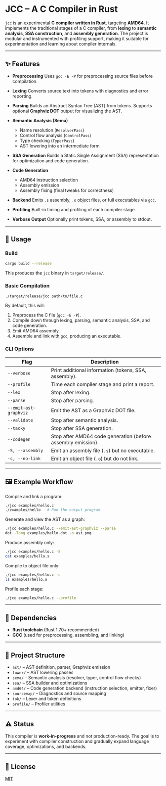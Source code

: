 # JCC – A C Compiler in Rust

`jcc` is an experimental **C compiler written in Rust**, targeting **AMD64**.
It implements the traditional stages of a C compiler, from **lexing** to **semantic analysis**, **SSA construction**, and **assembly generation**.
The project is modular and instrumented with profiling support, making it suitable for experimentation and learning about compiler internals.

---

## ✨ Features

* **Preprocessing**
  Uses `gcc -E -P` for preprocessing source files before compilation.

* **Lexing**
  Converts source text into tokens with diagnostics and error reporting.

* **Parsing**
  Builds an Abstract Syntax Tree (AST) from tokens.
  Supports optional **Graphviz DOT** output for visualizing the AST.

* **Semantic Analysis (Sema)**

  * Name resolution (`ResolverPass`)
  * Control flow analysis (`ControlPass`)
  * Type checking (`TyperPass`)
  * AST lowering into an intermediate form

* **SSA Generation**
  Builds a Static Single Assignment (SSA) representation for optimization and code generation.

* **Code Generation**

  * AMD64 instruction selection
  * Assembly emission
  * Assembly fixing (final tweaks for correctness)

* **Backend**
  Emits `.s` assembly, `.o` object files, or full executables via `gcc`.

* **Profiling**
  Built-in timing and profiling of each compiler stage.

* **Verbose Output**
  Optionally print tokens, SSA, or assembly to stdout.

---

## 🚀 Usage

### Build

```bash
cargo build --release
```

This produces the `jcc` binary in `target/release/`.

### Basic Compilation

```bash
./target/release/jcc path/to/file.c
```

By default, this will:

1. Preprocess the C file (`gcc -E -P`).
2. Compile down through lexing, parsing, semantic analysis, SSA, and code generation.
3. Emit AMD64 assembly.
4. Assemble and link with `gcc`, producing an executable.

### CLI Options

| Flag                  | Description                                                  |
| --------------------- | ------------------------------------------------------------ |
| `--verbose`           | Print additional information (tokens, SSA, assembly).        |
| `--profile`           | Time each compiler stage and print a report.                 |
| `--lex`               | Stop after lexing.                                           |
| `--parse`             | Stop after parsing.                                          |
| `--emit-ast-graphviz` | Emit the AST as a Graphviz DOT file.                         |
| `--validate`          | Stop after semantic analysis.                                |
| `--tacky`             | Stop after SSA generation.                                   |
| `--codegen`           | Stop after AMD64 code generation (before assembly emission). |
| `-S, --assembly`      | Emit an assembly file (`.s`) but no executable.              |
| `-c, --no-link`       | Emit an object file (`.o`) but do not link.                  |

---

## 🖼 Example Workflow

Compile and link a program:

```bash
./jcc examples/hello.c
./examples/hello   # Run the output program
```

Generate and view the AST as a graph:

```bash
./jcc examples/hello.c --emit-ast-graphviz --parse
dot -Tpng examples/hello.dot -o ast.png
```

Produce assembly only:

```bash
./jcc examples/hello.c -S
cat examples/hello.s
```

Compile to object file only:

```bash
./jcc examples/hello.c -c
ls examples/hello.o
```

Profile each stage:

```bash
./jcc examples/hello.c --profile
```

---

## 🔧 Dependencies

* **Rust toolchain** (Rust 1.70+ recommended)
* **GCC** (used for preprocessing, assembling, and linking)

---

## 📂 Project Structure

* `ast/` – AST definition, parser, Graphviz emission
* `lower/` – AST lowering passes
* `sema/` – Semantic analysis (resolver, typer, control flow checks)
* `ssa/` – SSA builder and optimizations
* `amd64/` – Code generation backend (instruction selection, emitter, fixer)
* `sourcemap/` – Diagnostics and source mapping
* `tok/` – Lexer and token definitions
* `profile/` – Profiler utilities

---

## ⚠️ Status

This compiler is **work-in-progress** and not production-ready.
The goal is to experiment with compiler construction and gradually expand language coverage, optimizations, and backends.

---

## 📜 License

[MIT](LICENSE)
